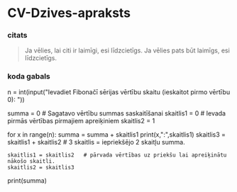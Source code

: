 # CV-Dzives-apraksts

### citats
>Ja vēlies, lai citi ir laimīgi, esi līdzcietīgs. Ja vēlies pats būt laimīgs, esi līdzcietīgs.
 
### koda gabals 
n = int(input("Ievadiet Fibonačī sērijas vērtību skaitu (ieskaitot pirmo vērtību 0): "))

summa = 0 # Sagatavo vērtību summas saskaitīšanai
skaitlis1 = 0   # Ievada pirmās vērtības pirmajiem apreiķiniem
skaitlis2 = 1

for x in range(n):
    summa = summa + skaitlis1
    print(x,":",skaitlis1)
    skaitlis3 = skaitlis1 + skaitlis2 # 3 skaitlis = iepriekšējo 2 skaitļu summa.

    skaitlis1 = skaitlis2   # pārvada vērtības uz priekšu lai apreiķinātu nākošo skaitli.
    skaitlis2 = skaitlis3

print(summa)


